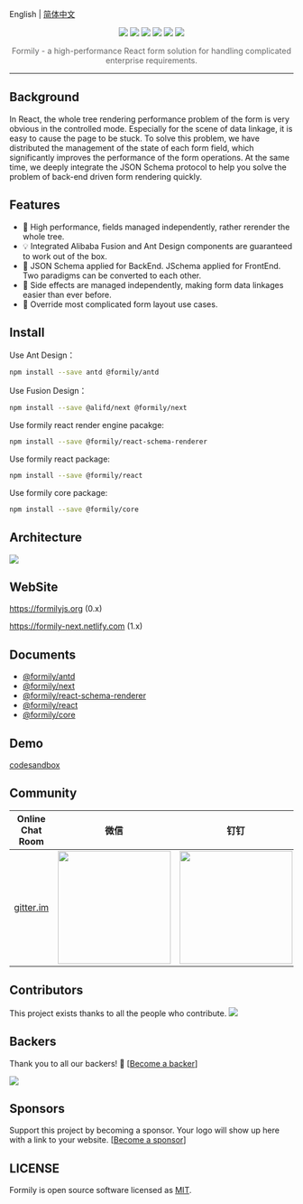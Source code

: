English | [简体中文](./README.zh-cn.md)

<p align="center">
<img src="https://img.alicdn.com/tfs/TB19uf2XBGw3KVjSZFwXXbQ2FXa-1400-689.png">
<a href="https://www.npmjs.com/package/@formily/core"><img src="https://img.shields.io/npm/v/@formily/core.svg"></a>
<a href="https://www.npmjs.com/package/@formily/react"><img src="https://img.shields.io/npm/v/@formily/react.svg"></a>
<a href="https://travis-ci.com/alibaba/formily"><img src="https://travis-ci.com/alibaba/formily.svg?branch=master"></a>
<a href="https://standardjs.com"><img src="https://img.shields.io/badge/code_style-standard-brightgreen.svg"></a>
<a href="https://app.netlify.com/sites/formily/deploys"><img src="https://api.netlify.com/api/v1/badges/7145918b-9cb5-47f8-8a42-111969e232ef/deploy-status"/></a>
</p>

<p align="center" style="color:#666;margin-top:10px;">Formily - a high-performance React form solution for handling complicated enterprise requirements.</p>

---

## Background

In React, the whole tree rendering performance problem of the form is very obvious in the controlled mode. Especially for the scene of data linkage, it is easy to cause the page to be stuck. To solve this problem, we have distributed the management of the state of each form field, which significantly improves the performance of the form operations. At the same time, we deeply integrate the JSON Schema protocol to help you solve the problem of back-end driven form rendering quickly.

## Features

- 🚀 High performance, fields managed independently, rather rerender the whole tree.
- 💡 Integrated Alibaba Fusion and Ant Design components are guaranteed to work out of the box.
- 🎨 JSON Schema applied for BackEnd. JSchema applied for FrontEnd. Two paradigms can be converted to each other.
- 🏅 Side effects are managed independently, making form data linkages easier than ever before.
- 🌯 Override most complicated form layout use cases.

## Install

Use Ant Design：

```bash
npm install --save antd @formily/antd
```

Use Fusion Design：

```bash
npm install --save @alifd/next @formily/next
```

Use formily react render engine pacakge:

```bash
npm install --save @formily/react-schema-renderer
```

Use formily react package:

```bash
npm install --save @formily/react
```

Use formily core package:

```bash
npm install --save @formily/core
```

## Architecture

![](https://img.alicdn.com/tfs/TB1i9nmolv0gK0jSZKbXXbK2FXa-1882-1144.png)


## WebSite

https://formilyjs.org (0.x)

https://formily-next.netlify.com (1.x)

## Documents

- [@formily/antd](./packages/antd/README.md)
- [@formily/next](./packages/next/README.md)
- [@formily/react-schema-renderer](./packages/react-schema-renderer/README.md)
- [@formily/react](./packages/react/README.md)
- [@formily/core](./packages/core/README.md)


## Demo

[codesandbox](https://codesandbox.io/s/o5up7)

## Community

| Online Chat Room                                             | 微信                                                         | 钉钉 |
| ------------------------------------------------------------ | ------------------------------------------------------------ | ---- |
| [gitter.im](https://gitter.im/alibaba-formily/community?source=orgpage) | <img width="200" src="https://img.alicdn.com/tfs/TB1jhm5VNYaK1RjSZFnXXa80pXa-620-824.png"/> |   <img width="200" src="https://img.alicdn.com/tfs/TB1pHMzUrPpK1RjSZFFXXa5PpXa-620-818.png"/>   |


## Contributors

This project exists thanks to all the people who contribute. 
<a href="https://github.com/alibaba/formily/graphs/contributors"><img src="https://opencollective.com/formily/contributors.svg" /></a>


## Backers

Thank you to all our backers! 🙏 [[Become a backer](https://opencollective.com/formily#backer)]

<a href="https://opencollective.com/formily#backers" target="_blank"><img src="https://opencollective.com/formily/backers.svg"></a>


## Sponsors

Support this project by becoming a sponsor. Your logo will show up here with a link to your website. [[Become a sponsor](https://opencollective.com/formily#sponsor)]



## LICENSE

Formily is open source software licensed as
[MIT](https://github.com/alibaba/formily/blob/master/LICENSE.md).
